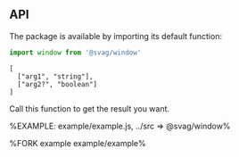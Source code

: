 
## API

The package is available by importing its default function:

```js
import window from '@svag/window'
```

```### window
[
  ["arg1", "string"],
  ["arg2?", "boolean"]
]
```

Call this function to get the result you want.

%EXAMPLE: example/example.js, ../src => @svag/window%

%FORK example example/example%

